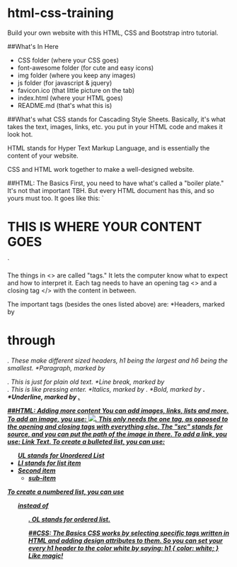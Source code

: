 # html-css-training
Build your own website with this HTML, CSS and Bootstrap intro tutorial.


##What's In Here
* CSS folder (where your CSS goes)
* font-awesome folder (for cute and easy icons)
* img folder (where you keep any images)
* js folder (for javascript & jquery)
* favicon.ico (that little picture on the tab)
* index.html (where your HTML goes)
* README.md (that's what this is)


##What's what
CSS stands for Cascading Style Sheets. Basically, it's what takes the text, images, links, etc. you put in your HTML code and makes it look hot.

HTML stands for Hyper Text Markup Language, and is essentially the content of your website.

CSS and HTML work together to make a well-designed website.

##HTML: The Basics
First, you need to have what's called a "boiler plate." It's not that important TBH. But every HTML document has this, and so yours must too. It goes like this:
`<!DOCTYPE html>
<html>
<head>
<title>PUT YOUR TITLE HERE</title>
</head>
<body>
<h1> THIS IS WHERE YOUR CONTENT GOES</h1>
</body>
</html>`

The things in <> are called "tags." It lets the computer know what to expect and how to interpret it. Each tag needs to have an opening tag <> and a closing tag </> with the content in between.

The important tags (besides the ones listed above) are:
*Headers, marked by <h1> through <h6>. These make different sized headers, h1 being the largest and h6 being the smallest.
*Paragraph, marked by <p>. This is just for plain old text.
*Line break, marked by <br />. This is like pressing enter.
*Italics, marked by <i>.
*Bold, marked by <b>.
*Underline, marked by <u>.

##HTML: Adding more content
You can add images, links, lists and more.
To add an image, you use: <img src="img/path"/>. This only needs the one tag, as opposed to the opening and closing tags with everything else. The "src" stands for source, and you can put the path of the image in there.
To add a link, you use: <a href="www.google.com">Link Text</a>. 
To create a bulleted list, you can use:
<ul>UL stands for Unordered List
	<li>LI stands for list item</li>
	<li>Second item
		<ul> <li> sub-item </li> </ul>
	</li>
</ul>
To create a numbered list, you can use <ol> instead of <ul>. OL stands for ordered list.


##CSS: The Basics
CSS works by selecting specific tags written in HTML and adding design attributes to them. So you can set your every h1 header to the color white by saying:
h1 {
	color: white;
}
Like magic!